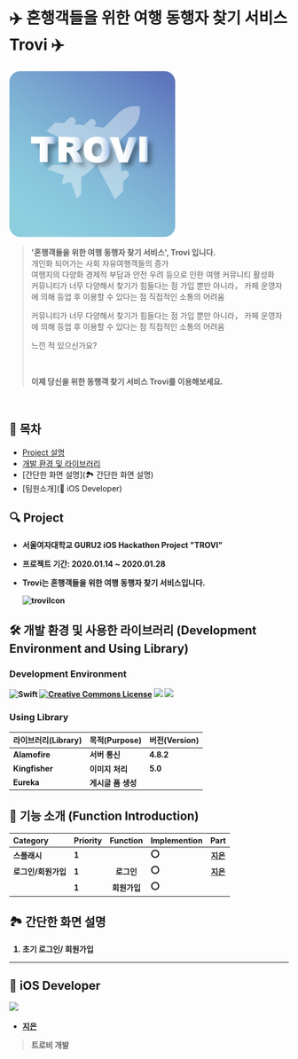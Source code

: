# ✈️ 혼행객들을 위한 여행 동행자 찾기 서비스 Trovi ✈️

<img src="./images/troviIcon.png" width="300" height="300">



> <b>'혼행객들을 위한 여행 동행자 찾기 서비스', Trovi 입니다. </b><br/>개인화 되어가는 사회 자유여행객들의 증가<br>
> 여행지의 다양화 경제적 부담과 안전 우려 등으로 인한 여행 커뮤니티 활성화<br>
> 커뮤니티가 너무 다양해서 찾기가 힘들다는 점 가입 뿐만 아니라， 카페 운영자에 의해 등업 후 이용할 수 있다는 점 직접적인 소통의 어려움<br>
>
> 커뮤니티가 너무 다양해서 찾기가 힘들다는 점 가입 뿐만 아니라， 카페 운영자에 의해 등업 후 이용할 수 있다는 점 직접적인 소통의 어려움<br>
>
> 느낀 적 있으신가요?
>
> <br>
>
> <b>이제 당신을 위한 동행객 찾기 서비스 Trovi를 이용해보세요.</b>



<br>

## 📃 목차

- [Project 설명]()
- [개발 환경 및 라이브러리](🛠-개발-환경-및-사용한-라이브러리)
- [간단한 화면 설명](🏞 간단한 화면 설명)
- [팀원소개](🍎 iOS Developer)



## 🔍 Project

* <b> 서울여자대학교 GURU2 iOS Hackathon Project "TROVI"

* 프로젝트 기간: 2020.01.14 ~ 2020.01.28

* Trovi는 혼행객들을 위한 여행 동행자 찾기 서비스입니다.

  ![troviIcon](/Users/hwangji/Documents/GitHub/Trovi-iOS/images/troviIcon.png )





## 🛠 개발 환경 및 사용한 라이브러리 (Development Environment and Using Library)

### Development Environment

![Swift](https://img.shields.io/badge/Swift-5.0-orange.svg) [![Creative Commons License](https://img.shields.io/badge/license-CC--BY--4.0-blue.svg)](http://creativecommons.org/licenses/by/4.0/) <img src="https://camo.githubusercontent.com/068f624eb1aea7290293a41532983b1519da346d/68747470733a2f2f696d672e736869656c64732e696f2f62616467652f694f532d31332e332d6c6967687467726579"> <img src="https://camo.githubusercontent.com/09ed72f0fef2987a6ea9ddb10106cd2a14d87944/68747470733a2f2f696d672e736869656c64732e696f2f62616467652f58636f64652d31312e332d626c7565"> 



### Using Library  

| 라이브러리(Library) | 목적(Purpose)  | 버전(Version) |
| :------------------ | :------------- | ------------- |
| Alamofire           | 서버 통신      | 4.8.2         |
| Kingfisher          | 이미지 처리    | 5.0           |
| Eureka              | 게시글 폼 생성 |               |





## 👏 기능 소개 (Function Introduction)

| Category        | Priority | Function | Implemention |                  Part                  |
| :-------------- | :------- | :------: | :----------- | :------------------------------------: |
| 스플래시        | 1        |          | ⭕️            | [지은](https://github.com/hwangJi-dev) |
| 로그인/회원가입 | 1        |  로그인  | ⭕️            | [지은](https://github.com/hwangJi-dev) |
|                 | 1        | 회원가입 | ⭕️            |                                        |

 





## 🏞 간단한 화면 설명

1. 초기 로그인/ 회원가입 











----

## 🍎 iOS Developer

<img src="https://user-images.githubusercontent.com/56102421/86921053-8080be00-c165-11ea-8ed9-b2899165d05e.jpeg" width="15%"> 

* [지은](https://github.com/hwangJi-dev)

> 트로비 개발

